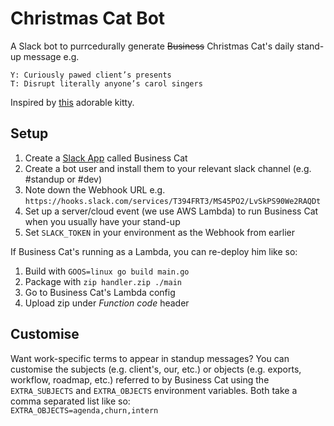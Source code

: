 # Christmas Cat Bot

A Slack bot to purrcedurally generate ~~Business~~ Christmas Cat's daily stand-up message e.g.
```
Y: Curiously pawed client’s presents
T: Disrupt literally anyone’s carol singers
```

Inspired by [this](https://twitter.com/kittsville/status/983623739421220864) adorable kitty.

## Setup

1. Create a [Slack App](https://api.slack.com/apps) called Business Cat
2. Create a bot user and install them to your relevant slack channel (e.g. \#standup or \#dev)
3. Note down the Webhook URL e.g. `https://hooks.slack.com/services/T394FRT3/MS45PO2/LvSkPS90We2RAQDt`
4. Set up a server/cloud event (we use AWS Lambda) to run Business Cat when you usually have your stand-up
5. Set `SLACK_TOKEN` in your environment as the Webhook from earlier

If Business Cat's running as a Lambda, you can re-deploy him like so:

1. Build with `GOOS=linux go build main.go`
2. Package with `zip handler.zip ./main`
3. Go to Business Cat's Lambda config
4. Upload zip under _Function code_ header

## Customise

Want work-specific terms to appear in standup messages? You can customise the subjects (e.g. client's, our, etc.)
or objects (e.g. exports, workflow, roadmap, etc.) referred to by Business Cat using the `EXTRA_SUBJECTS` and
`EXTRA_OBJECTS` environment variables. Both take a comma separated list like so:  
`EXTRA_OBJECTS=agenda,churn,intern`
